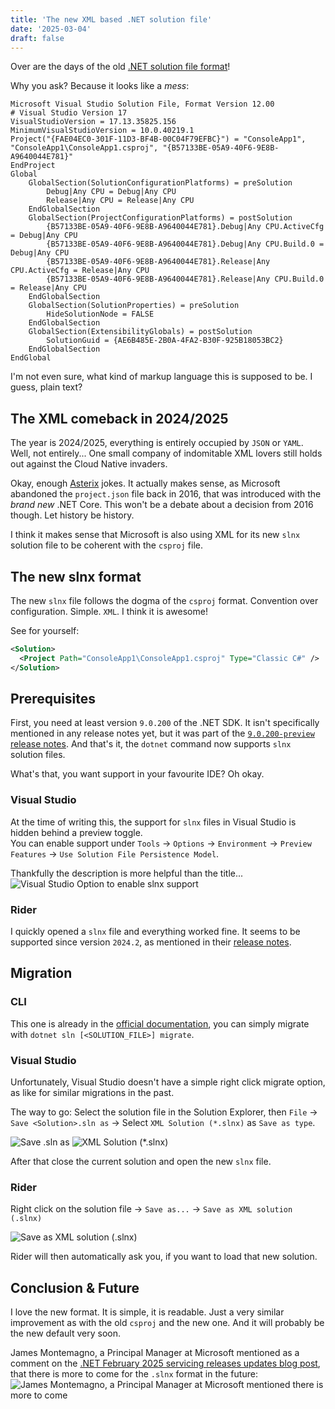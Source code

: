 ```yaml
---
title: 'The new XML based .NET solution file'
date: '2025-03-04'
draft: false
---
```


Over are the days of the old [.NET solution file format](https://learn.microsoft.com/en-us/visualstudio/extensibility/internals/solution-dot-sln-file?view=vs-2022)!

Why you ask? Because it looks like a _mess_:

```
Microsoft Visual Studio Solution File, Format Version 12.00
# Visual Studio Version 17
VisualStudioVersion = 17.13.35825.156
MinimumVisualStudioVersion = 10.0.40219.1
Project("{FAE04EC0-301F-11D3-BF4B-00C04F79EFBC}") = "ConsoleApp1", "ConsoleApp1\ConsoleApp1.csproj", "{B57133BE-05A9-40F6-9E8B-A9640044E781}"
EndProject
Global
	GlobalSection(SolutionConfigurationPlatforms) = preSolution
		Debug|Any CPU = Debug|Any CPU
		Release|Any CPU = Release|Any CPU
	EndGlobalSection
	GlobalSection(ProjectConfigurationPlatforms) = postSolution
		{B57133BE-05A9-40F6-9E8B-A9640044E781}.Debug|Any CPU.ActiveCfg = Debug|Any CPU
		{B57133BE-05A9-40F6-9E8B-A9640044E781}.Debug|Any CPU.Build.0 = Debug|Any CPU
		{B57133BE-05A9-40F6-9E8B-A9640044E781}.Release|Any CPU.ActiveCfg = Release|Any CPU
		{B57133BE-05A9-40F6-9E8B-A9640044E781}.Release|Any CPU.Build.0 = Release|Any CPU
	EndGlobalSection
	GlobalSection(SolutionProperties) = preSolution
		HideSolutionNode = FALSE
	EndGlobalSection
	GlobalSection(ExtensibilityGlobals) = postSolution
		SolutionGuid = {AE6B485E-2B0A-4FA2-B30F-925B18053BC2}
	EndGlobalSection
EndGlobal
```

I'm not even sure, what kind of markup language this is supposed to be. I guess, plain text?

## The XML comeback in 2024/**2025**

The year is 2024/2025, everything is entirely occupied by `JSON` or `YAML`. Well, not entirely... One small company of indomitable XML lovers still holds out against the Cloud Native invaders.

Okay, enough [Asterix](https://en.wikipedia.org/wiki/Asterix) jokes. It actually makes sense, as Microsoft abandoned the `project.json` file back in 2016, that was introduced with the _brand new_ .NET Core. This won't be a debate about a decision from 2016 though. Let history be history.

I think it makes sense that Microsoft is also using XML for its new `slnx` solution file to be coherent with the `csproj` file.

## The new slnx format

The new `slnx` file follows the dogma of the `csproj` format. Convention over configuration. Simple. `XML`. I think it is awesome!

See for yourself:
```xml
<Solution>
  <Project Path="ConsoleApp1\ConsoleApp1.csproj" Type="Classic C#" />
</Solution>
```
## Prerequisites

First, you need at least version `9.0.200` of the .NET SDK. It isn't specifically mentioned in any release notes yet, but it was part of the [`9.0.200-preview` release notes](https://github.com/dotnet/core/blob/main/release-notes/9.0/9.0.0/9.0.200-preview.md). And that's it, the `dotnet` command now supports `slnx` solution files.

What's that, you want support in your favourite IDE? Oh okay.

### Visual Studio

At the time of writing this, the support for `slnx` files in Visual Studio is hidden behind a preview toggle.\
You can enable support under `Tools` → `Options` → `Environment` → `Preview Features` → `Use Solution File Persistence Model`.

Thankfully the description is more helpful than the title...
![Visual Studio Option to enable slnx support](/assets/posts/slnx-visual-studio-option.png)

### Rider

I quickly opened a `slnx` file and everything worked fine. It seems to be supported since version `2024.2`, as mentioned in their [release notes](https://www.jetbrains.com/rider/whatsnew/2024-2/#key-updates).

## Migration

### CLI

This one is already in the [official documentation](https://learn.microsoft.com/en-us/dotnet/core/tools/dotnet-sln#migrate), you can simply migrate with `dotnet sln [<SOLUTION_FILE>] migrate`.

### Visual Studio

Unfortunately, Visual Studio doesn't have a simple right click migrate option, as like for similar migrations in the past.

The way to go: Select the solution file in the Solution Explorer, then `File` → `Save <Solution>.sln as` → Select `XML Solution (*.slnx)` as `Save as type`.

![Save <Solution>.sln as](/assets/posts/slnx-visual-studio-1.png)
![XML Solution (*.slnx)](/assets/posts/slnx-visual-studio-2.png)

After that close the current solution and open the new `slnx` file.

### Rider

Right click on the solution file → `Save as...` → `Save as XML solution (.slnx)`

![Save as XML solution (.slnx)](/assets/posts/slnx-rider.png)

Rider will then automatically ask you, if you want to load that new solution.

## Conclusion & Future

I love the new format. It is simple, it is readable. Just a very similar improvement as with the old `csproj` and the new one. And it will probably be the new default very soon.

James Montemagno, a Principal Manager at Microsoft mentioned as a comment on the [.NET February 2025 servicing releases updates blog post](https://devblogs.microsoft.com/dotnet/dotnet-and-dotnet-framework-february-2025-servicing-updates/), that there is more to come for the `.slnx` format in the future:
![James Montemagno, a Principal Manager at Microsoft mentioned there is more to come](/assets/posts/slnx-microsoft-blog.png)
